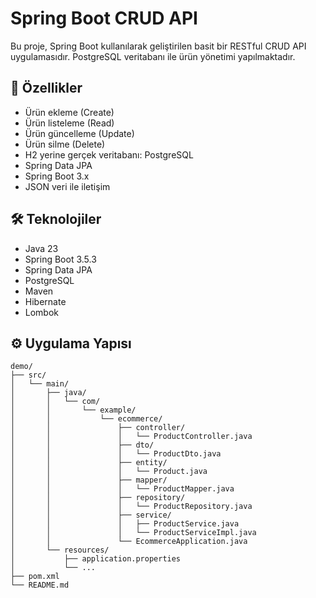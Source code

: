 # Spring Boot CRUD API

Bu proje, Spring Boot kullanılarak geliştirilen basit bir RESTful CRUD API uygulamasıdır. PostgreSQL veritabanı ile ürün yönetimi yapılmaktadır.

## 🚀 Özellikler

- Ürün ekleme (Create)
- Ürün listeleme (Read)
- Ürün güncelleme (Update)
- Ürün silme (Delete)
- H2 yerine gerçek veritabanı: PostgreSQL
- Spring Data JPA
- Spring Boot 3.x
- JSON veri ile iletişim

## 🛠️ Teknolojiler

- Java 23
- Spring Boot 3.5.3
- Spring Data JPA
- PostgreSQL
- Maven
- Hibernate
- Lombok

## ⚙️ Uygulama Yapısı
```
demo/
├── src/
│   └── main/
│       ├── java/
│       │   └── com/
│       │       └── example/
│       │           └── ecommerce/
│       │               ├── controller/
│       │               │   └── ProductController.java
│       │               ├── dto/
│       │               │   └── ProductDto.java
│       │               ├── entity/
│       │               │   └── Product.java
│       │               ├── mapper/
│       │               │   └── ProductMapper.java
│       │               ├── repository/
│       │               │   └── ProductRepository.java
│       │               ├── service/
│       │               │   ├── ProductService.java
│       │               │   └── ProductServiceImpl.java
│       │               └── EcommerceApplication.java
│       └── resources/
│           ├── application.properties
│           └── ...
├── pom.xml
└── README.md
```